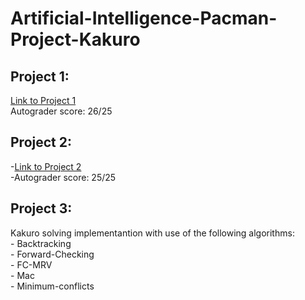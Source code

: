 # Artificial-Intelligence-Pacman-Project-Kakuro

## Project 1:  
 [Link to Project 1](http://ai.berkeley.edu/search.html "Project 1: Berkeley")    
 Autograder score: 26/25  
## Project 2:  
   -[Link to Project 2](http://ai.berkeley.edu/multiagent.html "Project 2: Berkeley")  
   -Autograder score: 25/25  
## Project 3:  
  Kakuro solving implementantion with use of the following algorithms:  
    - Backtracking  
    - Forward-Checking  
    - FC-MRV  
    - Mac  
    - Minimum-conflicts  
